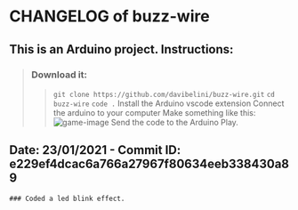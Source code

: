 # CHANGELOG of buzz-wire

## This is an Arduino project. Instructions:
> ### Download it:
>> `git clone https://github.com/davibelini/buzz-wire.git`
>> `cd buzz-wire`
>> `code .`
>> Install the Arduino vscode extension
>> Connect the arduino to your computer
>> Make something like this: ![game-image](/assets/game-image.png)
>> Send the code to the Arduino
>> Play.

## Date: 23/01/2021 - Commit ID: e229ef4dcac6a766a27967f80634eeb338430a89
	### Coded a led blink effect. 

	
